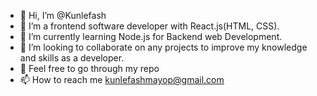 - 👋 Hi, I’m @Kunlefash
- 👀 I’m a frontend software developer with React.js(HTML, CSS).
- 🌱 I’m currently learning Node.js for Backend web Development.
- 💞️ I’m looking to collaborate on any projects to improve my knowledge and skills as a developer.
- 💞️ Feel free to go through my repo 
- 📫 How to reach me  kunlefashmayop@gmail.com

<!---
kunlefash/kunlefash is a ✨ special ✨ repository because its `README.md` (this file) appears on your GitHub profile.
You can click the Preview link to take a look at your changes.
--->
